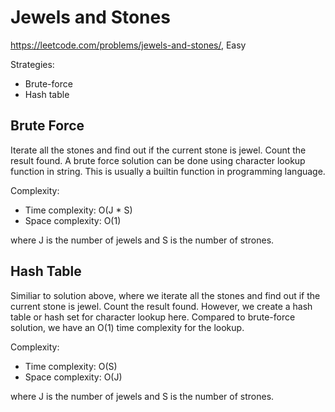 # Jewels and Stones

https://leetcode.com/problems/jewels-and-stones/, Easy

Strategies:

- Brute-force
- Hash table

## Brute Force

Iterate all the stones and find out if the current stone is jewel. Count the
result found. A brute force solution can be done using character lookup
function in string. This is usually a builtin function in programming language.

Complexity:

- Time complexity: O(J * S)
- Space complexity: O(1)

where J is the number of jewels and S is the number of strones.

## Hash Table

Similiar to solution above, where we iterate all the stones and find out if the
current stone is jewel. Count the result found. However, we create a hash table
or hash set for character lookup here. Compared to brute-force solution, we
have an O(1) time complexity for the lookup.

Complexity:

- Time complexity: O(S)
- Space complexity: O(J)

where J is the number of jewels and S is the number of strones.
